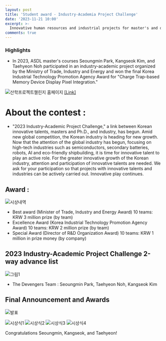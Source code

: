 ```yaml
---
layout: post
title: 'Student award - Industry-Academia Project Challenge'
date: '2023-11-21 10:00'
excerpt: >-
  Innovative human resources and industrial projects for master's and doctorate degrees
comments: true
---
```

### 
### Highlights
- In 2023, ASDL master's courses Seoungmin Park, Kangseok Kim, and Taehyeon Noh participated in an industry-academic project organized by the Ministry of Trade, Industry and Energy and won the final Korea Industrial Technology Promotion Agency Award for "Charge Trap-based Memory Device Display Pixel Integration."

![산학프로젝트챌린지 홈페이지](https://github.com/yh2424/yh2424.github.io/assets/80964488/991c7a3b-3609-43d4-80a7-4ffa1a7a2a5e)
[[Link]](https://co-pl.kr/)

# About the contest : 
- "2023 Industry-Academic Project Challenge," a link between Korean innovative talents, masters and Ph.D., and industry, has begun.
Amid new global competition, the Korean industry is heading for new growth.
Now that the attention of the global industry has begun, focusing on high-tech industries such as semiconductors, secondary batteries, robots, AI and eco-friendly shipbuilding, it is time for innovative talent to play an active role.
For the greater innovative growth of the Korean industry, attention and participation of innovative talents are needed.
We ask for your participation so that projects with innovative talents and industries can be actively carried out.
Innovative play continues.

## Award :
![시상내역](https://github.com/yh2424/yh2424.github.io/assets/80964488/6f001678-6c9b-46c2-8d61-d31441e109ac)
- Best award (Minister of Trade, Industry and Energy Award) 10 teams: KRW 3 million prize (by team)
- Excellence Award (Korea Industrial Technology Promotion Agency Award) 10 teams: KRW 2 million prize (by team)
- Special Award (Director of R&D Organization Award) 10 teams: KRW 1 million in prize money (by company)

## 2023 Industry-Academic Project Challenge 2-way advance list
![그림1](https://github.com/yh2424/yh2424.github.io/assets/80964488/db1ec904-deba-493b-8d8d-ea15deb55ff6)
- The Devengers Team : Seoungmin Park, Taehyeon Noh, Kangseok Kim

## Final Announcement and Awards
![발표](https://github.com/yh2424/yh2424.github.io/assets/80964488/da848e59-486f-48c4-ac68-8bf1c63ad134)

![시상식1](https://github.com/yh2424/yh2424.github.io/assets/80964488/efffbb6e-6ad9-4f40-a9c6-cf23e309d0f9)
![시상식2](https://github.com/yh2424/yh2424.github.io/assets/80964488/1cdc7126-22fc-47a4-8fc2-da39f4adc8f9)
![시상식3](https://github.com/yh2424/yh2424.github.io/assets/80964488/1a4e6c25-e774-4c43-a2ce-7fa2d6b4db59)
![시상식4](https://github.com/yh2424/yh2424.github.io/assets/80964488/8ff75354-3910-4167-8817-75a19d6dfcdd)

Congratulations Seoungmin, Kangseok, and Taehyeon!